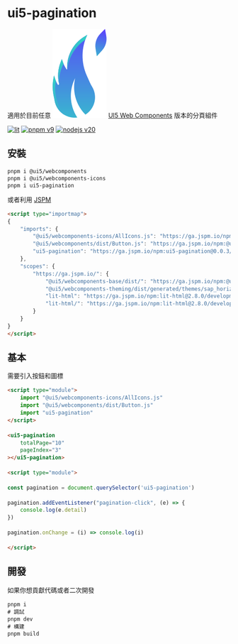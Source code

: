 # ui5-pagination

適用於目前任意 ![UI5 Web Components](./public/favicon.svg) [UI5 Web Components](https://sap.github.io/ui5-webcomponents/) 版本的分頁組件

[![lit](https://img.shields.io/badge/lit-4c64ff.svg?style=for-the-badge&logo=lit)](https://lit.dev/)
[![pnpm v9](https://img.shields.io/badge/maintained%20with-pnpm%209.0-cc00ff.svg?style=for-the-badge&logo=pnpm)](https://pnpm.io/)
[![nodejs v20](https://img.shields.io/badge/Node.js-v20.17.0-026e00.svg?style=for-the-badge&logo=nodedotjs)](https://nodejs.org/)

## 安裝

```shell
pnpm i @ui5/webcomponents
pnpm i @ui5/webcomponents-icons
pnpm i ui5-pagination
```

或者利用 [JSPM](https://generator.jspm.io/)

```html
<script type="importmap">
{
    "imports": {
        "@ui5/webcomponents-icons/AllIcons.js": "https://ga.jspm.io/npm:@ui5/webcomponents-icons@2.3.0/dist/AllIcons.js",
        "@ui5/webcomponents/dist/Button.js": "https://ga.jspm.io/npm:@ui5/webcomponents@2.3.0/dist/Button.js",
        "ui5-pagination": "https://ga.jspm.io/npm:ui5-pagination@0.0.3/dist/index.js"
    },
    "scopes": {
        "https://ga.jspm.io/": {
            "@ui5/webcomponents-base/dist/": "https://ga.jspm.io/npm:@ui5/webcomponents-base@2.3.0/dist/",
            "@ui5/webcomponents-theming/dist/generated/themes/sap_horizon/parameters-bundle.css.js": "https://ga.jspm.io/npm:@ui5/webcomponents-theming@2.3.0/dist/generated/themes/sap_horizon/parameters-bundle.css.js",
            "lit-html": "https://ga.jspm.io/npm:lit-html@2.8.0/development/lit-html.js",
            "lit-html/": "https://ga.jspm.io/npm:lit-html@2.8.0/development/"
        }
    }
}
</script>
```

## 基本

需要引入按鈕和圖標

```html
<script type="module">
    import "@ui5/webcomponents-icons/AllIcons.js"
    import "@ui5/webcomponents/dist/Button.js"
    import "ui5-pagination"
</script>

<ui5-pagination
    totalPage="10"
    pageIndex="3"
></ui5-pagination>

<script type="module">
    
const pagination = document.querySelector('ui5-pagination')

pagination.addEventListener("pagination-click", (e) => {
    console.log(e.detail)
})

pagination.onChange = (i) => console.log(i)

</script>
```

## 開發

如果你想貢獻代碼或者二次開發

```shell
pnpm i
# 調試
pnpm dev
# 構建
pnpm build
```

